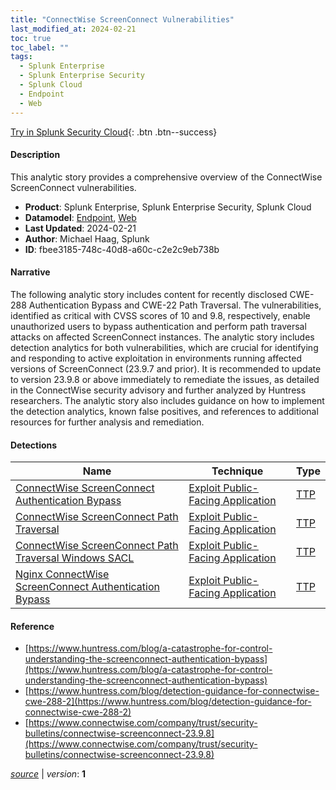 ```yaml
---
title: "ConnectWise ScreenConnect Vulnerabilities"
last_modified_at: 2024-02-21
toc: true
toc_label: ""
tags:
  - Splunk Enterprise
  - Splunk Enterprise Security
  - Splunk Cloud
  - Endpoint
  - Web
---
```


[Try in Splunk Security Cloud](https://www.splunk.com/en_us/cyber-security.html){: .btn .btn--success}

#### Description

This analytic story provides a comprehensive overview of the ConnectWise ScreenConnect vulnerabilities.

- **Product**: Splunk Enterprise, Splunk Enterprise Security, Splunk Cloud
- **Datamodel**: [Endpoint](https://docs.splunk.com/Documentation/CIM/latest/User/Endpoint), [Web](https://docs.splunk.com/Documentation/CIM/latest/User/Web)
- **Last Updated**: 2024-02-21
- **Author**: Michael Haag, Splunk
- **ID**: fbee3185-748c-40d8-a60c-c2e2c9eb738b

#### Narrative

The following analytic story includes content for recently disclosed CWE-288 Authentication Bypass and CWE-22 Path Traversal. The vulnerabilities, identified as critical with CVSS scores of 10 and 9.8, respectively, enable unauthorized users to bypass authentication and perform path traversal attacks on affected ScreenConnect instances. The analytic story includes detection analytics for both vulnerabilities, which are crucial for identifying and responding to active exploitation in environments running affected versions of ScreenConnect (23.9.7 and prior). It is recommended to update to version 23.9.8 or above immediately to remediate the issues, as detailed in the ConnectWise security advisory and further analyzed by Huntress researchers. The analytic story also includes guidance on how to implement the detection analytics, known false positives, and references to additional resources for further analysis and remediation.

#### Detections

| Name        | Technique   | Type         |
| ----------- | ----------- |--------------|
| [ConnectWise ScreenConnect Authentication Bypass](/web/d3f7a803-e802-448b-8eb2-e796b223bfff/) | [Exploit Public-Facing Application](/tags/#exploit-public-facing-application) | [TTP](https://github.com/splunk/security_content/wiki/Detection-Analytic-Types) |
| [ConnectWise ScreenConnect Path Traversal](/endpoint/56a3ac65-e747-41f7-b014-dff7423c1dda/) | [Exploit Public-Facing Application](/tags/#exploit-public-facing-application) | [TTP](https://github.com/splunk/security_content/wiki/Detection-Analytic-Types) |
| [ConnectWise ScreenConnect Path Traversal Windows SACL](/endpoint/4e127857-1fc9-4c95-9d69-ba24c91d52d7/) | [Exploit Public-Facing Application](/tags/#exploit-public-facing-application) | [TTP](https://github.com/splunk/security_content/wiki/Detection-Analytic-Types) |
| [Nginx ConnectWise ScreenConnect Authentication Bypass](/web/b3f7a803-e802-448b-8eb2-e796b223bccc/) | [Exploit Public-Facing Application](/tags/#exploit-public-facing-application) | [TTP](https://github.com/splunk/security_content/wiki/Detection-Analytic-Types) |

#### Reference

* [https://www.huntress.com/blog/a-catastrophe-for-control-understanding-the-screenconnect-authentication-bypass](https://www.huntress.com/blog/a-catastrophe-for-control-understanding-the-screenconnect-authentication-bypass)
* [https://www.huntress.com/blog/detection-guidance-for-connectwise-cwe-288-2](https://www.huntress.com/blog/detection-guidance-for-connectwise-cwe-288-2)
* [https://www.connectwise.com/company/trust/security-bulletins/connectwise-screenconnect-23.9.8](https://www.connectwise.com/company/trust/security-bulletins/connectwise-screenconnect-23.9.8)



[*source*](https://github.com/splunk/security_content/tree/develop/stories/connectwise_screenconnect_vulnerabilities.yml) \| *version*: **1**